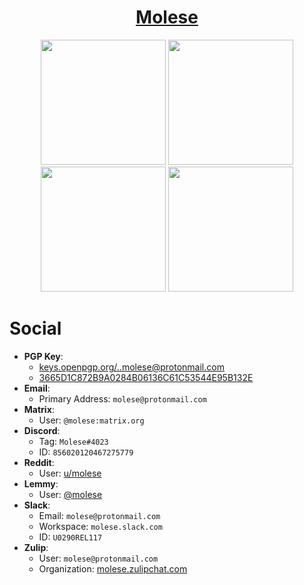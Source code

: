 <h1 align="center">
  <a href=https://github.com/m0lese>Molese</a>
</h1>

<p align="center">
  <img src="https://github.com/m0lese/m0lese/blob/prime/email.png" width="200" height="200">
  <img src="https://github.com/m0lese/m0lese/blob/prime/pgp.png" width="200" height="200">
  <img src="https://github.com/m0lese/m0lese/blob/prime/adamant.png" width="200" height="200">
  <img src="https://github.com/m0lese/m0lese/blob/prime/matrix.png" width="200" height="200">
</p>


# Social
* **PGP Key**: 
  - [keys.openpgp.org/..molese@protonmail.com](https://keys.openpgp.org/search?q=molese%40protonmail.com)
  - [3665D1C872B9A0284B06136C61C53544E95B132E](https://keys.openpgp.org/vks/v1/by-fingerprint/3665D1C872B9A0284B06136C61C53544E95B132E)
* **Email**: 
  - Primary Address: `molese@protonmail.com`
* **Matrix**: 
  - User: `@molese:matrix.org`
* **Discord**: 
  - Tag: `Molese#4023`
  - ID: `856020120467275779`
* **Reddit**: 
   - User: [u/molese](https://www.reddit.com/user/molese)
* **Lemmy**: 
  - User: [@molese](https://lemmy.ml/u/molese)
* **Slack**: 
  - Email: `molese@protonmail.com`
  - Workspace: `molese.slack.com`
  - ID: `U0290REL117`
* **Zulip**: 
  - User: `molese@protonmail.com`
  - Organization: [molese.zulipchat.com](https://molese.zulipchat.com)
